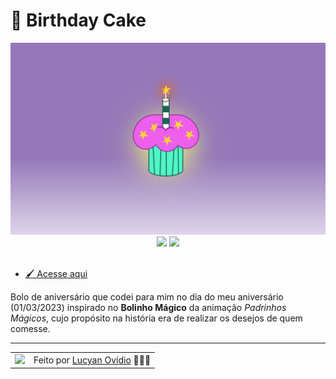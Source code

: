 # 🧁 Birthday Cake

<div align="center">
  <img src="./.github/preview.png" width="800px" />
  
  <div>
    <img src="https://img.shields.io/badge/HTML5-E34F26?style=for-the-badge&logo=html5&logoColor=white" />
    <img src="https://img.shields.io/badge/CSS3-1572B6?style=for-the-badge&logo=css3&logoColor=white" />
  </div>
</div>

<br>

* <a href="https://lucyanovidio.github.io/css-drawings/birthday-cake">🖌️ Acesse aqui</a>

Bolo de aniversário que codei para mim no dia do meu aniversário (01/03/2023) inspirado no **Bolinho Mágico** da animação *Padrinhos Mágicos*, cujo propósito na história era de realizar os desejos de quem comesse.

---

<table>
  <tr>
    <td>
      <img src="https://github.com/lucyanovidio.png" width="100px" />
    </td>
    <td>
      Feito por <a href="https://github.com/lucyanovidio">Lucyan Ovídio</a> 🙋🏿‍♂️
    </td>
  </tr>
</table>